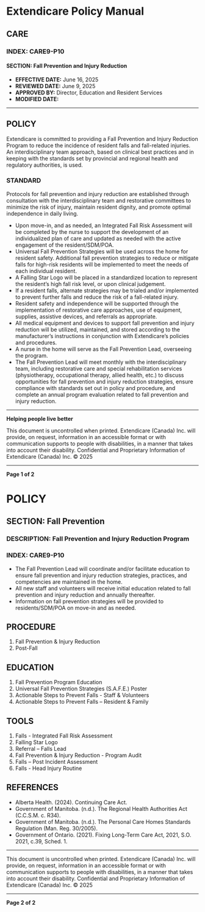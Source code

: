 # Extendicare Policy Manual

## CARE

### INDEX: CARE9-P10

#### SECTION: Fall Prevention and Injury Reduction

- **EFFECTIVE DATE:** June 16, 2025
- **REVIEWED DATE:** June 9, 2025
- **APPROVED BY:** Director, Education and Resident Services
- **MODIFIED DATE:**

----

## POLICY

Extendicare is committed to providing a Fall Prevention and Injury Reduction Program to reduce the incidence of resident falls and fall-related injuries. An interdisciplinary team approach, based on clinical best practices and in keeping with the standards set by provincial and regional health and regulatory authorities, is used.

### STANDARD

Protocols for fall prevention and injury reduction are established through consultation with the interdisciplinary team and restorative committees to minimize the risk of injury, maintain resident dignity, and promote optimal independence in daily living.

- Upon move-in, and as needed, an Integrated Fall Risk Assessment will be completed by the nurse to support the development of an individualized plan of care and updated as needed with the active engagement of the resident/SDM/POA.
- Universal Fall Prevention Strategies will be used across the home for resident safety. Additional fall prevention strategies to reduce or mitigate falls for high-risk residents will be implemented to meet the needs of each individual resident.
- A Falling Star Logo will be placed in a standardized location to represent the resident’s high fall risk level, or upon clinical judgement.
- If a resident falls, alternate strategies may be trialed and/or implemented to prevent further falls and reduce the risk of a fall-related injury.
- Resident safety and independence will be supported through the implementation of restorative care approaches, use of equipment, supplies, assistive devices, and referrals as appropriate.
- All medical equipment and devices to support fall prevention and injury reduction will be utilized, maintained, and stored according to the manufacturer’s instructions in conjunction with Extendicare’s policies and procedures.
- A nurse in the home will serve as the Fall Prevention Lead, overseeing the program.
- The Fall Prevention Lead will meet monthly with the interdisciplinary team, including restorative care and special rehabilitation services (physiotherapy, occupational therapy, allied health, etc.) to discuss opportunities for fall prevention and injury reduction strategies, ensure compliance with standards set out in policy and procedure, and complete an annual program evaluation related to fall prevention and injury reduction.

----

**Helping people live better**

This document is uncontrolled when printed. Extendicare (Canada) Inc. will provide, on request, information in an accessible format or with communication supports to people with disabilities, in a manner that takes into account their disability. Confidential and Proprietary Information of Extendicare (Canada) Inc. © 2025

----

**Page 1 of 2**

# POLICY

## SECTION: Fall Prevention
### DESCRIPTION: Fall Prevention and Injury Reduction Program
### INDEX: CARE9-P10

- The Fall Prevention Lead will coordinate and/or facilitate education to ensure fall prevention and injury reduction strategies, practices, and competencies are maintained in the home.
- All new staff and volunteers will receive initial education related to fall prevention and injury reduction and annually thereafter.
- Information on fall prevention strategies will be provided to residents/SDM/POA on move-in and as needed.

## PROCEDURE
1. Fall Prevention & Injury Reduction
2. Post-Fall

## EDUCATION
1. Fall Prevention Program Education
2. Universal Fall Prevention Strategies (S.A.F.E.) Poster
3. Actionable Steps to Prevent Falls - Staff & Volunteers
4. Actionable Steps to Prevent Falls – Resident & Family

## TOOLS
1. Falls - Integrated Fall Risk Assessment
2. Falling Star Logo
3. Referral – Falls Lead
4. Fall Prevention & Injury Reduction - Program Audit
5. Falls – Post Incident Assessment
6. Falls - Head Injury Routine

## REFERENCES
- Alberta Health. (2024). Continuing Care Act.
- Government of Manitoba. (n.d.). The Regional Health Authorities Act (C.C.S.M. c. R34).
- Government of Manitoba. (n.d.). The Personal Care Homes Standards Regulation (Man. Reg. 30/2005).
- Government of Ontario. (2021). Fixing Long-Term Care Act, 2021, S.O. 2021, c.39, Sched. 1.

----

This document is uncontrolled when printed. Extendicare (Canada) Inc. will provide, on request, information in an accessible format or with communication supports to people with disabilities, in a manner that takes into account their disability. Confidential and Proprietary Information of Extendicare (Canada) Inc. © 2025

----

**Page 2 of 2**